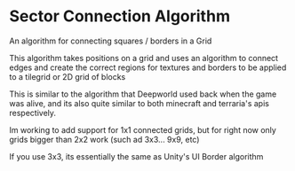# Sector Connection Algorithm
An algorithm for connecting squares / borders in a Grid
 
This algorithm takes positions on a grid and uses an algorithm to connect edges and create the correct regions for textures and borders to be applied to a tilegrid or 2D grid of blocks

This is similar to the algorithm that Deepworld used back when the game was alive, and its also quite similar to both minecraft and terraria's apis respectively.

Im working to add support for 1x1 connected grids, but for right now only grids bigger than 2x2 work (such ad 3x3... 9x9, etc)

If you use 3x3, its essentially the same as Unity's UI Border algorithm
